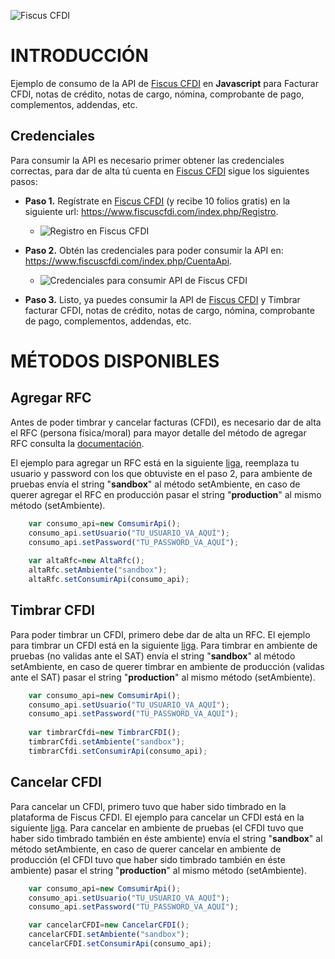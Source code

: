 ![Fiscus CFDI](https://www.fiscuscfdi.com/assets/img/github/banner_2.jpg)

# INTRODUCCIÓN

Ejemplo de consumo de la API de [Fiscus CFDI](https://www.fiscuscfdi.com) en **Javascript** para Facturar CFDI, notas de crédito, notas de cargo, nómina, comprobante de pago, complementos, addendas, etc.

## Credenciales
Para consumir la API es necesario primer obtener las credenciales correctas, para dar de alta tú cuenta en [Fiscus CFDI](https://www.fiscuscfdi.com) sigue los siguientes pasos:

  

*  **Paso 1.** Regístrate en [Fiscus CFDI](https://www.fiscuscfdi.com) (y recibe 10 folios gratis) en la siguiente url: https://www.fiscuscfdi.com/index.php/Registro.
	* ![Registro en Fiscus CFDI](https://www.fiscuscfdi.com/assets/img/github/registro.png)

  

*  **Paso 2.** Obtén las credenciales para poder consumir la API en: https://www.fiscuscfdi.com/index.php/CuentaApi.
	* ![Credenciales para consumir API de Fiscus CFDI](https://www.fiscuscfdi.com/assets/img/github/credenciales.png)

  

*  **Paso 3.** Listo, ya puedes consumir la API de [Fiscus CFDI](https://www.fiscuscfdi.com) y Timbrar facturar CFDI, notas de crédito, notas de cargo, nómina, comprobante de pago, complementos, addendas, etc. 

  
  
  

# MÉTODOS DISPONIBLES

## Agregar RFC
Antes de poder timbrar y cancelar facturas (CFDI), es necesario dar de alta el RFC (persona física/moral) para mayor detalle del método de agregar RFC consulta la [documentación](https://www.fiscuscfdi.com/API_Facturacion/docs/#operation/api_agregar_rfc). 

El ejemplo para agregar un RFC está en la siguiente  [liga](https://github.com/fiscus-cfdi/Javascript-Consumo-de-la-API-Fiscus-CFDI/blob/master/Fiscus_CFDI_AgregarRFC.html), reemplaza tu usuario y password con los que obtuviste en el paso 2, para ambiente de pruebas envía el string "**sandbox**" al método setAmbiente, en caso de querer agregar el RFC en producción pasar el string "**production**" al mismo método (setAmbiente).
```javascript
    var consumo_api=new ComsumirApi();
    consumo_api.setUsuario("TU_USUARIO_VA_AQUÍ");
    consumo_api.setPassword("TU_PASSWORD_VA_AQUÍ");
    
    var altaRfc=new AltaRfc();
    altaRfc.setAmbiente("sandbox");
    altaRfc.setConsumirApi(consumo_api);
```

  
## Timbrar CFDI
Para poder timbrar un CFDI, primero debe dar de alta un RFC. El ejemplo para timbrar un CFDI está en la siguiente [liga](https://github.com/fiscus-cfdi/Javascript-Consumo-de-la-API-Fiscus-CFDI/blob/master/Fiscus_CFDI_Timbrar33.html).  Para timbrar en ambiente de pruebas (no validas ante el SAT) envía el string "**sandbox**" al método setAmbiente, en caso de querer timbrar en ambiente de producción (validas ante el SAT) pasar el string "**production**" al mismo método (setAmbiente).

```javascript
    var consumo_api=new ComsumirApi();
    consumo_api.setUsuario("TU_USUARIO_VA_AQUÍ");
    consumo_api.setPassword("TU_PASSWORD_VA_AQUÍ");
	
	var timbrarCfdi=new TimbrarCFDI();
	timbrarCfdi.setAmbiente("sandbox");
	timbrarCfdi.setConsumirApi(consumo_api);
```

## Cancelar CFDI
Para cancelar un CFDI, primero tuvo que haber sido timbrado en la plataforma de Fiscus CFDI. El ejemplo para cancelar un CFDI está en la siguiente [liga](https://github.com/fiscus-cfdi/Javascript-Consumo-de-la-API-Fiscus-CFDI/blob/master/Fiscus_CFDI_CancelarCFDI.html). Para cancelar en ambiente de pruebas (el CFDI tuvo que haber sido timbrado también en éste ambiente) envía el string "**sandbox**" al método setAmbiente, en caso de querer cancelar en ambiente de producción (el CFDI tuvo que haber sido timbrado también en éste ambiente) pasar el string "**production**" al mismo método (setAmbiente).
```javascript
    var consumo_api=new ComsumirApi();
    consumo_api.setUsuario("TU_USUARIO_VA_AQUÍ");
    consumo_api.setPassword("TU_PASSWORD_VA_AQUÍ");

	var cancelarCFDI=new CancelarCFDI();
	cancelarCFDI.setAmbiente("sandbox");
	cancelarCFDI.setConsumirApi(consumo_api);
```



  
